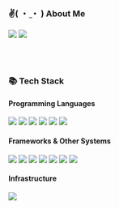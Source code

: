   
### ✌( ・ ̫・ ) About Me
<div>
  <!-- <a href="https://blogeon.tistory.com/"><img src="https://img.shields.io/badge/Blog-000000?style=flat-square&logo=Tistory&logoColor=white"/></a> -->
  <a href="mailto:wlghddl9@gmail.com"><img src="https://img.shields.io/badge/email-d14836?style=flat-square&logo=Gmail&logoColor=white&link=wlghddl9@gmail.com"/></a>
  <a href="https://velog.io/@kimjihong9/"><img src="https://img.shields.io/badge/Blog-11B48A?style=flat-square&logo=Vimeo&logoColor=white&link=https://velog.io/@kimjihong9/"/></a>
</div>

<br/><br/>

  
### 📚 Tech Stack
  
#### Programming Languages
<p>
  <img src="https://img.shields.io/badge/Python-3776AB?style=flat-square&logo=Python&logoColor=white">
  <img src="https://img.shields.io/badge/C++-00599C?style=flat-square&logo=C%2B%2B&logoColor=white"/>
  <img src="https://img.shields.io/badge/Javascript-F7DF1E?style=flat-square&logo=javascript&logoColor=black">
  <img src="https://img.shields.io/badge/Typescript-3178C6?style=flat-square&logo=typescript&logoColor=white"/>
  <img src="https://img.shields.io/badge/Html5-E34F26?style=flat-square&logo=html5&logoColor=white">
  <img src="https://img.shields.io/badge/CSS-1572B6?style=flat-square&logo=css3&logoColor=white">

</p>

#### Frameworks & Other Systems 

<p>
  <img src="https://img.shields.io/badge/ReactJS-61DAFB?style=flat-square&logo=react&logoColor=black">
  <img src="https://img.shields.io/badge/Vue.js-4FC08D?style=flat-square&logo=vue.js&logoColor=white">
  <img src="https://img.shields.io/badge/Next.js-000000?style=flat-square&logo=next.js&logoColor=white"/>
  <img src="https://img.shields.io/badge/Vite-8B00FF?style=flat-square&logo=vite&logoColor=white"/>
  <img src="https://img.shields.io/badge/Node.js-339933?style=flat-square&logo=Node.js&logoColor=white"/>
  <img src="https://img.shields.io/badge/jQuery-0769AD?style=flat-square&logo=jquery&logoColor=white">
  <img src="https://img.shields.io/badge/Git-F05032?style=flat-square&logo=git&logoColor=white">
</p>

#### Infrastructure
<p>
  <img src="https://img.shields.io/badge/Github%20Actions-%232671E5.svg?style=flat-square&logo=githubactions&logoColor=white">
</p>

<!--
  [![Solved.ac
프로필](http://mazassumnida.wtf/api/v2/generate_badge?boj=rlawyd99)](https://solved.ac/rlawyd99)
-->

<!--
**Ziihong/Ziihong** is a ✨ _special_ ✨ repository because its `README.md` (this file) appears on your GitHub profile.

Here are some ideas to get you started:

- 🔭 I’m currently working on ...
- 🌱 I’m currently learning ...
- 👯 I’m looking to collaborate on ...
- 🤔 I’m looking for help with ...
- 💬 Ask me about ...
- 📫 How to reach me: ...
- 😄 Pronouns: ...
- ⚡ Fun fact: ...
-->
